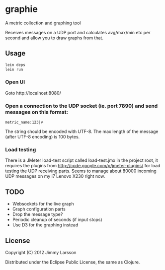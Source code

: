 # graphie
A metric collection and graphing tool

Receives messages on a UDP port and calculates avg/max/min etc per second and allow you to draw graphs from that.

## Usage

```bash
lein deps
lein run
```

### Open UI
Goto http://localhost:8080/

### Open a connection to the UDP socket (ie. port 7890) and send messages on this format:
```
metric_name:123|v
```
The string should be encoded with UTF-8. The max length of the message (after UTF-8 encoding) is 100 bytes.

### Load testing
There is a JMeter load-test script called load-test.jmx in the project root,
it requires the plugins from http://code.google.com/p/jmeter-plugins/ for load testing the UDP receiving parts.
Seems to manage about 80000 incoming UDP messages on my i7 Lenovo X230 right now.

## TODO
* Websockets for the live graph
* Graph configuration parts
* Drop the message type?
* Periodic cleanup of seconds (if input stops)
* Use D3 for the graphing instead

## License

Copyright (C) 2012 Jimmy Larsson

Distributed under the Eclipse Public License, the same as Clojure.
